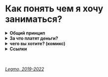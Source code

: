 # Как понять чем я хочу заниматься? #

<details><summary><b>Общий принцип</b></summary><p>  

Общий принцип такой:<br>
Находишь занятие, которое нравится тебе настолько, что готов заниматься им бесплатно. И занимаешься.

Как работает:
- Чтоб получать деньги надо стать мастером.
- Чтоб стать мастером надо потратить на эту сферу намного больше времени, чем другие. Тебя зовут на вечеринку, а ты:
  «Не, я дома посижу — отлажу программу (поиграю на гитаре / разучу движения / порисую...)». И так раз за разом.
- Потом количество потраченного времени перейдёт в качество, и ты станешь крутым специалистом в данном деле.
- Если пытаешься заниматься тем, чего не любишь - ты просто не сможешь заставить себя тратить нужное количество времени.
  Никак не выйдет. Надо, чтоб эта деятельность была как компьютерная игра для подростка — пора спать (домой / в кино...)
  , но очень хочется пройти этот уровень (поправить баг, сверстать страницу, дорисовать иллюстрацию...)
- И в целом, люди чувствуют, когда кто-то любит своё дело (это невозможно подделать). А к тем кто любит своё дело
  обращаются чаще и охотнее.

<br></p>
</details>

<details><summary><b>За что платят деньги?</b></summary><p>  

В целом — деньги платят за твои навыки.<br>
Твое время само по себе никому не нужно. Даже для работы на гвоздильном станке не возьмут человека, который не сможет вставлять в станок заготовки.

Как только понял это — начинаешь смотреть на ситуацию из другой перспективы.
- Какие навыки у меня есть?
- Какие из них наиболее востребованы?
- Как их развить?
- Почему разным людям с одинаковым навыком платят разные суммы?

Как только задумался над этими вопросами — осознаешь важность «soft-skills»: умение общаться, самопрезентация, ответственность, самоорганизация...

В целом людям платят за (список не полный):
- Навыки. 
  - То есть время и усилия, которые ты потратил на саморазвитие.
  - Сюда же относятся все soft-skills — умение организовать процесс, ответственность, надёжность, умение выстраивать коммуникации..
- Риск. 
  - Например: организатору сделки платят большую сумму, но если что-то пойдёт не так — он сядет в тюрьму.
- Сложность. 
  - Например: никто не хочет работать в плохих условиях — зарплату повышают пока не найдётся человек, готовый выполнять эту работу.
  - Сюда же можно отнести потерю здоровья. Работаешь на вредном производстве, но получаешь большую зарпалту
- Ресурс.
  - Например, человек «так себе работник», но обладает важными связями в администрации, которые иногда очень нужны.
- ...

<br></p>
</details>

<details><summary><b>чего вы хотите? (комикс)</b></summary><p>  

![](https://github.com/Legmo/notes/blob/master/Assets/Img/destination_1.jpg)
![](https://github.com/Legmo/notes/blob/master/Assets/Img/destination_2.jpg)
![](https://github.com/Legmo/notes/blob/master/Assets/Img/destination_3.jpg)
![](https://github.com/Legmo/notes/blob/master/Assets/Img/destination_4.jpg)
![](https://github.com/Legmo/notes/blob/master/Assets/Img/destination_5.jpg)
![](https://github.com/Legmo/notes/blob/master/Assets/Img/destination_6.jpg)
![](https://github.com/Legmo/notes/blob/master/Assets/Img/destination_7.jpg)
![](https://github.com/Legmo/notes/blob/master/Assets/Img/destination_8.jpg)

<br></p>
</details>

<!--
<details><summary><b>про следование чужим советам</b><ѵ/summary><p>  

![](https://github.com/Legmo/notes/blob/master/Assets/Img/quotes.jpg) 
<br></p>
</details>
-->

<details><summary><b>Ссылки</b></summary><p>  

- [Пирог И - анализ предназначения человека](https://www.ivanpirog.com/posts/analiz-prednaznacheniya-cheloveka/)
- [youtube. Резанова Л - Поиск призвания: 5 выводов, которые сохранят 10 лет вашей жизни](https://www.youtube.com/watch?v=hjbi0jlopwq)
- [youtube. Стив Джобс - Как понять, что ты хочешь действительно (лекция в стэнфордском университете, 2005)](https://www.youtube.com/watch?v=rd-0d8lhstc)
- [youtube. IT-Kamasutra - Как стать программистом! 3 бесплатных крутых шага! (JavaScript, Front-end)](https://youtu.be/hFOZYaVHD6A)
- [youtube. IT-Kamasutra - Как стать программистом за 1 месяц? Никак?](https://www.youtube.com/watch?v=__B3kJ8YhSw)
- [youtube. IT-INCUBATOR PODCAST c CEO AgileFluent — Как искать работу в США и Европе программисту? (2023)](https://youtu.be/WxOMlbW0hH8)
- [Курпатов — За что вам платят?](https://youtu.be/zdSQcZKVCmg?si=rES1Qc2IpmCUKbkT)
- [Юрий Химик - За это платят много денег на фрилансе (что такое soft-skills)](https://youtu.be/SGdMCRSMtOk?si=gD9mee2Ndr1qJjJ4)

<br></p>
</details>

<br> 
<br> 

*[Legmo, 2019-2022](https://github.com/legmo/notes/)*